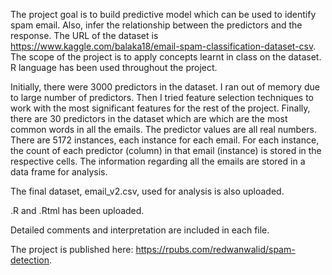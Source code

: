 The project goal is to build predictive model which can be used to identify spam email. Also, infer the relationship between the predictors and the response. The URL of the dataset is https://www.kaggle.com/balaka18/email-spam-classification-dataset-csv. The scope of the project is to apply concepts learnt in class on the dataset. R language has been used throughout the project.

Initially, there were 3000 predictors in the dataset. I ran out of memory due to large number of predictors. Then I tried feature selection techniques to work with the most significant features for the rest of the project. Finally, there are 30 predictors in the dataset which are which are the most common words in all the emails. The predictor values are all real numbers. There are 5172 instances, each instance for each email. For each instance, the count of each predictor (column) in that email (instance) is stored in the respective cells. The information regarding all the emails are stored in a data frame for analysis. 

The final dataset, email_v2.csv, used for analysis is also uploaded.

.R and .Rtml has been uploaded.

Detailed comments and interpretation are included in each file.

The project is published here: https://rpubs.com/redwanwalid/spam-detection.
